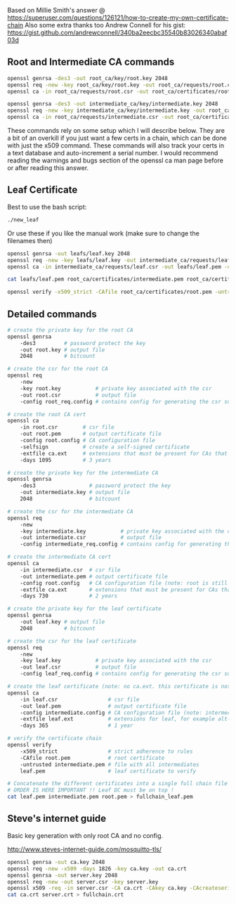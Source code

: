 Based on Millie Smith's answer @ https://superuser.com/questions/126121/how-to-create-my-own-certificate-chain
Also some extra thanks too Andrew Connell for his gist: https://gist.github.com/andrewconnell/340ba2eecbc35540b83026340abaf03d

## Root and Intermediate CA commands

```bash
openssl genrsa -des3 -out root_ca/key/root.key 2048
openssl req -new -key root_ca/key/root.key -out root_ca/requests/root.csr -config root_ca/configs/root_req.config
openssl ca -in root_ca/requests/root.csr -out root_ca/certificates/root.pem -config root_ca/configs/root.config -selfsign -extfile ca.ext -days 1095

openssl genrsa -des3 -out intermediate_ca/key/intermediate.key 2048
openssl req -new -key intermediate_ca/key/intermediate.key -out root_ca/requests/intermediate.csr -config intermediate_ca/configs/intermediate_req.config
openssl ca -in root_ca/requests/intermediate.csr -out root_ca/certificates/intermediate.pem -config root_ca/configs/root.config -extfile ca.ext -days 730
```

These commands rely on some setup which I will describe below. They are a bit of an overkill if you just want a few certs in a chain, which can be done with just the x509 command. These commands will also track your certs in a text database and auto-increment a serial number. I would recommend reading the warnings and bugs section of the openssl ca man page before or after reading this answer.

## Leaf Certificate

Best to use the bash script:

```bash
./new_leaf
```

Or use these if you like the manual work (make sure to change the filenames then)

```bash
openssl genrsa -out leafs/leaf.key 2048
openssl req -new -key leafs/leaf.key -out intermediate_ca/requests/leaf.csr -config leaf_req.config
openssl ca -in intermediate_ca/requests/leaf.csr -out leafs/leaf.pem -config /intermediate_ca/configs/intermediate.config -extfile leaf_base.ext -days 365

cat leafs/leaf.pem root_ca/certificates/intermediate.pem root_ca/certificates/root.pem > leafs/fullchain_leaf.pem

openssl verify -x509_strict -CAfile root_ca/certificates/root.pem -untrusted root_ca/certificates/intermediate.pem leafs/leaf.pem
```

## Detailed commands

```bash
# create the private key for the root CA
openssl genrsa 
    -des3         # password protect the key
    -out root.key # output file
    2048          # bitcount

# create the csr for the root CA
openssl req 
    -new 
    -key root.key           # private key associated with the csr
    -out root.csr           # output file
    -config root_req.config # contains config for generating the csr such as the distinguished name

# create the root CA cert
openssl ca 
    -in root.csr        # csr file
    -out root.pem       # output certificate file
    -config root.config # CA configuration file
    -selfsign           # create a self-signed certificate
    -extfile ca.ext     # extensions that must be present for CAs that sign certificates
    -days 1095          # 3 years

# create the private key for the intermediate CA
openssl genrsa 
    -des3                 # password protect the key
    -out intermediate.key # output file
    2048                  # bitcount

# create the csr for the intermediate CA
openssl req 
    -new 
    -key intermediate.key           # private key associated with the csr
    -out intermediate.csr           # output file
    -config intermediate_req.config # contains config for generating the csr such as the distinguished name

# create the intermediate CA cert
openssl ca 
    -in intermediate.csr  # csr file
    -out intermediate.pem # output certificate file
    -config root.config   # CA configuration file (note: root is still issuing)
    -extfile ca.ext       # extensions that must be present for CAs that sign certificates
    -days 730             # 2 years

# create the private key for the leaf certificate
openssl genrsa 
    -out leaf.key # output file
    2048          # bitcount

# create the csr for the leaf certificate
openssl req 
    -new 
    -key leaf.key           # private key associated with the csr
    -out leaf.csr           # output file
    -config leaf_req.config # contains config for generating the csr such as the distinguished name

# create the leaf certificate (note: no ca.ext. this certificate is not a CA)
openssl ca 
    -in leaf.csr                # csr file
    -out leaf.pem               # output certificate file
    -config intermediate.config # CA configuration file (note: intermediate is issuing)
    -extfile leaf.ext           # extensions for leaf, for example alt-names
    -days 365                   # 1 year

# verify the certificate chain
openssl verify 
    -x509_strict                # strict adherence to rules
    -CAfile root.pem            # root certificate
    -untrusted intermediate.pem # file with all intermediates
    leaf.pem                    # leaf certificate to verify

# Concatenate the different certificates into a single full chain file
# ORDER IS HERE IMPORTANT !! Leaf DC must be on top !
cat leaf.pem intermediate.pem root.pem > fullchain_leaf.pem
```

## Steve's internet guide

Basic key generation with only root CA and no config.

http://www.steves-internet-guide.com/mosquitto-tls/

```bash
openssl genrsa -out ca.key 2048
openssl req -new -x509 -days 1826 -key ca.key -out ca.crt
openssl genrsa -out server.key 2048
openssl req -new -out server.csr -key server.key
openssl x509 -req -in server.csr -CA ca.crt -CAkey ca.key -CAcreateserial -out server.crt -days 360
cat ca.crt server.crt > fullchain.crt
```